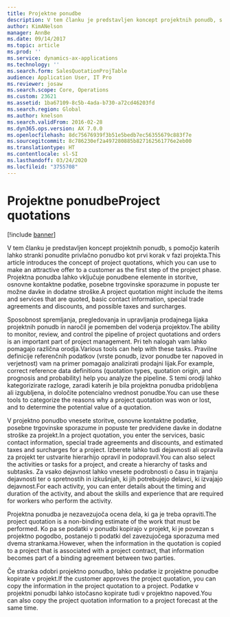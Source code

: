 ```yaml
---
title: Projektne ponudbe
description: V tem članku je predstavljen koncept projektnih ponudb, s pomočjo katerih lahko stranki ponudite privlačno ponudbo kot prvi korak v fazi projekta. Projektna ponudba lahko vključuje ponudbene elemente in storitve, osnovne kontaktne podatke, posebne trgovinske sporazume in popuste ter možne davke in dodatne stroške.
author: KimANelson
manager: AnnBe
ms.date: 09/14/2017
ms.topic: article
ms.prod: ''
ms.service: dynamics-ax-applications
ms.technology: ''
ms.search.form: SalesQuotationProjTable
audience: Application User, IT Pro
ms.reviewer: josaw
ms.search.scope: Core, Operations
ms.custom: 23621
ms.assetid: 1ba67109-8c5b-4ada-b730-a72cd46203fd
ms.search.region: Global
ms.author: knelson
ms.search.validFrom: 2016-02-28
ms.dyn365.ops.version: AX 7.0.0
ms.openlocfilehash: 8dc75676939f3b51e5bedb7ec56355679c883f7e
ms.sourcegitcommit: 8c786230ef2a497280885b827162561776e2eb00
ms.translationtype: HT
ms.contentlocale: sl-SI
ms.lasthandoff: 03/24/2020
ms.locfileid: "3755708"
---
```

# <a name="project-quotations"></a><span data-ttu-id="5d054-104">Projektne ponudbe</span><span class="sxs-lookup"><span data-stu-id="5d054-104">Project quotations</span></span>

[!include [banner](../includes/banner.md)]

<span data-ttu-id="5d054-105">V tem članku je predstavljen koncept projektnih ponudb, s pomočjo katerih lahko stranki ponudite privlačno ponudbo kot prvi korak v fazi projekta.</span><span class="sxs-lookup"><span data-stu-id="5d054-105">This article introduces the concept of project quotations, which you can use to make an attractive offer to a customer as the first step of the project phase.</span></span> <span data-ttu-id="5d054-106">Projektna ponudba lahko vključuje ponudbene elemente in storitve, osnovne kontaktne podatke, posebne trgovinske sporazume in popuste ter možne davke in dodatne stroške.</span><span class="sxs-lookup"><span data-stu-id="5d054-106">A project quotation might include the items and services that are quoted, basic contact information, special trade agreements and discounts, and possible taxes and surcharges.</span></span> 

<span data-ttu-id="5d054-107">Sposobnost spremljanja, pregledovanja in upravljanja prodajnega lijaka projektnih ponudb in naročil je pomemben del vodenja projektov.</span><span class="sxs-lookup"><span data-stu-id="5d054-107">The ability to monitor, review, and control the pipeline of project quotations and orders is an important part of project management.</span></span> <span data-ttu-id="5d054-108">Pri teh nalogah vam lahko pomagajo različna orodja.</span><span class="sxs-lookup"><span data-stu-id="5d054-108">Various tools can help with these tasks.</span></span> <span data-ttu-id="5d054-109">Pravilne definicije referenčnih podatkov (vrste ponudb, izvor ponudbe ter napoved in verjetnost) vam na primer pomagajo analizirati prodajni lijak.</span><span class="sxs-lookup"><span data-stu-id="5d054-109">For example, correct reference data definitions (quotation types, quotation origin, and prognosis and probability) help you analyze the pipeline.</span></span> <span data-ttu-id="5d054-110">S temi orodji lahko kategorizirate razloge, zaradi katerih je bila projektna ponudba pridobljena ali izgubljena, in določite potencialno vrednost ponudbe.</span><span class="sxs-lookup"><span data-stu-id="5d054-110">You can use these tools to categorize the reasons why a project quotation was won or lost, and to determine the potential value of a quotation.</span></span> 

<span data-ttu-id="5d054-111">V projektno ponudbo vnesete storitve, osnovne kontaktne podatke, posebne trgovinske sporazume in popuste ter predvidene davke in dodatne stroške za projekt.</span><span class="sxs-lookup"><span data-stu-id="5d054-111">In a project quotation, you enter the services, basic contact information, special trade agreements and discounts, and estimated taxes and surcharges for a project.</span></span> <span data-ttu-id="5d054-112">Izberete lahko tudi dejavnosti ali opravila za projekt ter ustvarite hierarhijo opravil in podopravil.</span><span class="sxs-lookup"><span data-stu-id="5d054-112">You can also select the activities or tasks for a project, and create a hierarchy of tasks and subtasks.</span></span> <span data-ttu-id="5d054-113">Za vsako dejavnost lahko vnesete podrobnosti o času in trajanju dejavnosti ter o spretnostih in izkušnjah, ki jih potrebujejo delavci, ki izvajajo dejavnost.</span><span class="sxs-lookup"><span data-stu-id="5d054-113">For each activity, you can enter details about the timing and duration of the activity, and about the skills and experience that are required for workers who perform the activity.</span></span> 

<span data-ttu-id="5d054-114">Projektna ponudba je nezavezujoča ocena dela, ki ga je treba opraviti.</span><span class="sxs-lookup"><span data-stu-id="5d054-114">The project quotation is a non-binding estimate of the work that must be performed.</span></span> <span data-ttu-id="5d054-115">Ko pa se podatki v ponudbi kopirajo v projekt, ki je povezan s projektno pogodbo, postanejo ti podatki del zavezujočega sporazuma med dvema strankama.</span><span class="sxs-lookup"><span data-stu-id="5d054-115">However, when the information in the quotation is copied to a project that is associated with a project contract, that information becomes part of a binding agreement between two parties.</span></span> 

<span data-ttu-id="5d054-116">Če stranka odobri projektno ponudbo, lahko podatke iz projektne ponudbe kopirate v projekt.</span><span class="sxs-lookup"><span data-stu-id="5d054-116">If the customer approves the project quotation, you can copy the information in the project quotation to a project.</span></span> <span data-ttu-id="5d054-117">Podatke v projektni ponudbi lahko istočasno kopirate tudi v projektno napoved.</span><span class="sxs-lookup"><span data-stu-id="5d054-117">You can also copy the project quotation information to a project forecast at the same time.</span></span>



